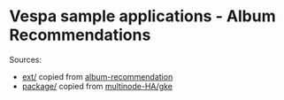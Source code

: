 # Vespa sample applications - Album Recommendations

Sources:

- [ext/](ext/) copied from [album-recommendation](https://github.com/vespa-engine/sample-apps/tree/924c3f4ccb4688d63e2cc68dc42838c221f6eff8/album-recommendation)
- [package/](package/) copied from [multinode-HA/gke](https://github.com/vespa-engine/sample-apps/tree/498eafee83006c1980047969bb5e3edc2952e296/examples/operations/multinode-HA/gke)
